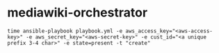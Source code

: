 # mediawiki-orchestrator

`
time ansible-playbook playbook.yml -e aws_access_key="<aws-access-key>" -e aws_secret_key="<aws-secret-key>" -e cust_id="<a unique prefix 3-4 char>" -e state=present -t "create"
`